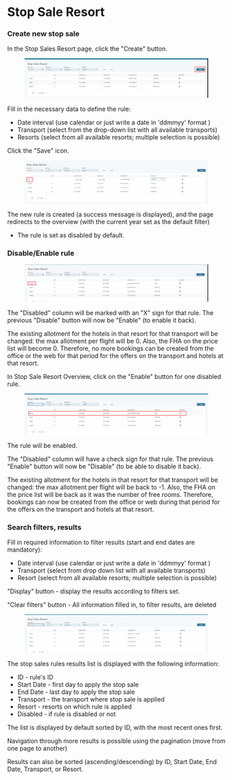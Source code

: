 # Stop Sale Resort

### Create new stop sale

In the Stop Sales Resort page, click the "Create" button.

<figure><img src=".gitbook/assets/image (75) (1).png" alt=""><figcaption></figcaption></figure>

Fill in the necessary data to define the rule:

* Date interval (use calendar or just write a date in 'ddmmyy' format )
* Transport (select from the drop-down list with all available transports)
* Resorts (select from all available resorts; multiple selection is possible)

Click the "Save" icon.

<figure><img src=".gitbook/assets/image (76) (1).png" alt=""><figcaption></figcaption></figure>

The new rule is created (a success message is displayed), and the page redirects to the overview (with the current year set as the default filter)

* The rule is set as disabled by default.&#x20;

### Disable/Enable rule

<figure><img src=".gitbook/assets/image (77).png" alt=""><figcaption></figcaption></figure>

The "Disabled" column will be marked with an "X" sign for that rule. The previous "Disable" button will now be "Enable" (to enable it back).

The existing allotment for the hotels in that resort for that transport will be changed: the max allotment per flight will be 0. Also, the FHA on the price list will become 0. Therefore, no more bookings can be created from the office or the web for that period for the offers on the transport and hotels at that resort.

In Stop Sale Resort Overview, click on the "Enable" button for one disabled rule.

<figure><img src=".gitbook/assets/image (12) (1) (1) (1) (1) (1) (1) (1) (1) (1) (1).png" alt=""><figcaption></figcaption></figure>

The rule will be enabled.

The "Disabled" column will have a check sign for that rule. The previous "Enable" button will now be "Disable" (to be able to disable it back).

The existing allotment for the hotels in that resort for that transport will be changed: the max allotment per flight will be back to -1. Also, the FHA on the price list will be back as it was the number of free rooms. Therefore, bookings can now be created from the office or web during that period for the offers on the transport and hotels at that resort.

### Search filters, results

Fill in required information to filter results (start and end dates are mandatory):

* Date interval (use calendar or just write a date in 'ddmmyy' format )
* Transport (select from drop down list with all available transports)
* Resort (select from all available resorts; multiple selection is possible)

"Display" button - display the results according to filters set.

"Clear filters" button - All information filled in, to filter results, are deleted

<figure><img src=".gitbook/assets/image (1) (1) (1) (1) (1) (1) (1) (1) (1) (1) (1) (1) (1) (1) (1) (1) (1) (1) (1) (1) (1) (1) (1) (1).png" alt=""><figcaption></figcaption></figure>

The stop sales rules results list is displayed with the following information:

* ID - rule's ID
* Start Date - first day to apply the stop sale
* End Date - last day to apply the stop sale
* Transport - the transport where stop sale is applied
* Resort - resorts on which rule is applied
* Disabled - if rule is disabled or not

The list is displayed by default sorted by ID, with the most recent ones first.

Navigation through more results is possible using the pagination (move from one page to another)

Results can also be sorted (ascending/descending) by ID, Start Date, End Date, Transport, or Resort.
